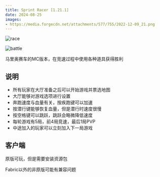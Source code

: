 ```yaml
---
title: Sprint Racer [1.21.1]
date: 2024-08-25
images:
- https://media.forgecdn.net/attachments/577/755/2022-12-09_21.png
---
```


![race](https://media.forgecdn.net/attachments/577/755/2022-12-09_21.png)

![battle](https://media.forgecdn.net/attachments/497/810/sr1.png)

马里奥赛车的MC版本，在竞速过程中使用各种道具获得胜利

## 说明

* 所有玩家在大厅准备之后可以开始游戏并票选地图
* 大厅能够对游戏选项进行设置
* 奔跑速度与血量有关，按疾跑键可以加速
* 按潜行键能够恢复血量，但是潜行时速度很慢
* 按空格键可以跳跃，跳跃会略微降低速度
* 每轮游戏有5局，前4局竞速，最后1局PVP
* 中途加入的玩家可以立刻加入下一局游戏

## 客户端

原版可玩，<red>但是需要安装资源包</red>

Fabric以外的非原版可能有兼容问题